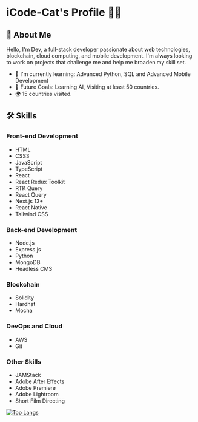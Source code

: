 # iCode-Cat's Profile 👨‍💻

## 👋 About Me

Hello, I'm Dev, a full-stack developer passionate about web technologies, blockchain, cloud computing, and mobile development. I'm always looking to work on projects that challenge me and help me broaden my skill set.

- 🌱 I'm currently learning: Advanced Python, SQL and Advanced Mobile Development
- 🎯 Future Goals: Learning AI, Visiting at least 50 countries.
- 🌍 15 countries visited. 

## 🛠 Skills

### Front-end Development
- HTML
- CSS3
- JavaScript
- TypeScript
- React
- React Redux Toolkit
- RTK Query
- React Query
- Next.js 13+
- React Native
- Tailwind CSS

### Back-end Development
- Node.js
- Express.js
- Python
- MongoDB
- Headless CMS

### Blockchain
- Solidity
- Hardhat
- Mocha

### DevOps and Cloud
- AWS
- Git

### Other Skills
- JAMStack
- Adobe After Effects
- Adobe Premiere
- Adobe Lightroom
- Short Film Directing

[![Top Langs](https://github-readme-stats.vercel.app/api/top-langs/?username=iCode-Cat&layout=compact)](https://github.com/iCode-Cat/github-readme-stats)

